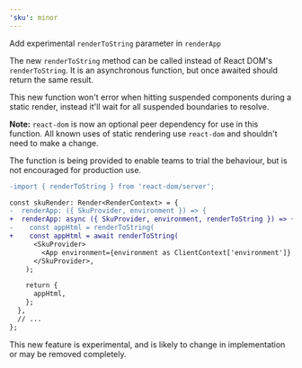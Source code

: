 ```yaml
---
'sku': minor
---
```


Add experimental `renderToString` parameter in `renderApp`

The new `renderToString` method can be called instead of React DOM's `renderToString`. It is an asynchronous function, but once awaited should return the same result.

This new function won't error when hitting suspended components during a static render, instead it'll wait for all suspended boundaries to resolve.

**Note:** `react-dom` is now an optional peer dependency for use in this function. All known uses of static rendering use `react-dom` and shouldn't need to make a change.

The function is being provided to enable teams to trial the behaviour, but is not encouraged for production use.

```diff
-import { renderToString } from 'react-dom/server';

const skuRender: Render<RenderContext> = {
-  renderApp: ({ SkuProvider, environment }) => {
+  renderApp: async ({ SkuProvider, environment, renderToString }) => {
-    const appHtml = renderToString(
+    const appHtml = await renderToString(
      <SkuProvider>
        <App environment={environment as ClientContext['environment']} />
      </SkuProvider>,
    );

    return {
      appHtml,
    };
  },
  // ...
};
```

This new feature is experimental, and is likely to change in implementation or may be removed completely.


